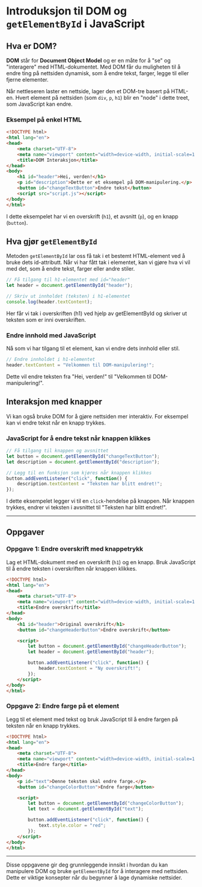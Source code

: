 
# Introduksjon til DOM og `getElementById` i JavaScript

## Hva er DOM?

**DOM** står for **Document Object Model** og er en måte for å "se" og "interagere" med HTML-dokumentet. Med DOM får du muligheten til å endre ting på nettsiden dynamisk, som å endre tekst, farger, legge til eller fjerne elementer.

Når nettleseren laster en nettside, lager den et DOM-tre basert på HTML-en. Hvert element på nettsiden (som `div`, `p`, `h1`) blir en "node" i dette treet, som JavaScript kan endre.

### Eksempel på enkel HTML

```html
<!DOCTYPE html>
<html lang="en">
<head>
    <meta charset="UTF-8">
    <meta name="viewport" content="width=device-width, initial-scale=1.0">
    <title>DOM Interaksjon</title>
</head>
<body>
    <h1 id="header">Hei, verden!</h1>
    <p id="description">Dette er et eksempel på DOM-manipulering.</p>
    <button id="changeTextButton">Endre tekst</button>
    <script src="script.js"></script>
</body>
</html>
```

I dette eksempelet har vi en overskrift (`h1`), et avsnitt (`p`), og en knapp (`button`). 

## Hva gjør `getElementById`

Metoden `getElementById` lar oss få tak i et bestemt HTML-element ved å bruke dets id-attributt. Når vi har fått tak i elementet, kan vi gjøre hva vi vil med det, som å endre tekst, farger eller andre stiler.

```javascript
// Få tilgang til h1-elementet med id="header"
let header = document.getElementById("header");

// Skriv ut innholdet (teksten) i h1-elementet
console.log(header.textContent);
```

Her får vi tak i overskriften (h1) ved hjelp av getElementById og skriver ut teksten som er inni overskriften.

### Endre innhold med JavaScript

Nå som vi har tilgang til et element, kan vi endre dets innhold eller stil.

```javascript
// Endre innholdet i h1-elementet
header.textContent = "Velkommen til DOM-manipulering!";
```

Dette vil endre teksten fra "Hei, verden!" til "Velkommen til DOM-manipulering!".

## Interaksjon med knapper

Vi kan også bruke DOM for å gjøre nettsiden mer interaktiv. For eksempel kan vi endre tekst når en knapp trykkes.

### JavaScript for å endre tekst når knappen klikkes

```javascript
// Få tilgang til knappen og avsnittet
let button = document.getElementById("changeTextButton");
let description = document.getElementById("description");

// Legg til en funksjon som kjøres når knappen klikkes
button.addEventListener("click", function() {
    description.textContent = "Teksten har blitt endret!";
});
```

I dette eksempelet legger vi til en `click`-hendelse på knappen. Når knappen trykkes, endrer vi teksten i avsnittet til "Teksten har blitt endret!".

---

## Oppgaver

### Oppgave 1: Endre overskrift med knappetrykk
Lag et HTML-dokument med en overskrift (`h1`) og en knapp. Bruk JavaScript til å endre teksten i overskriften når knappen klikkes.

```html
<!DOCTYPE html>
<html lang="en">
<head>
    <meta charset="UTF-8">
    <meta name="viewport" content="width=device-width, initial-scale=1.0">
    <title>Endre overskrift</title>
</head>
<body>
    <h1 id="header">Original overskrift</h1>
    <button id="changeHeaderButton">Endre overskrift</button>

    <script>
        let button = document.getElementById("changeHeaderButton");
        let header = document.getElementById("header");

        button.addEventListener("click", function() {
            header.textContent = "Ny overskrift!";
        });
    </script>
</body>
</html>
```

### Oppgave 2: Endre farge på et element
Legg til et element med tekst og bruk JavaScript til å endre fargen på teksten når en knapp trykkes.

```html
<!DOCTYPE html>
<html lang="en">
<head>
    <meta charset="UTF-8">
    <meta name="viewport" content="width=device-width, initial-scale=1.0">
    <title>Endre farge</title>
</head>
<body>
    <p id="text">Denne teksten skal endre farge.</p>
    <button id="changeColorButton">Endre farge</button>

    <script>
        let button = document.getElementById("changeColorButton");
        let text = document.getElementById("text");

        button.addEventListener("click", function() {
            text.style.color = "red";
        });
    </script>
</body>
</html>
```

---

Disse oppgavene gir deg grunnleggende innsikt i hvordan du kan manipulere DOM og bruke `getElementById` for å interagere med nettsiden. Dette er viktige konsepter når du begynner å lage dynamiske nettsider.
